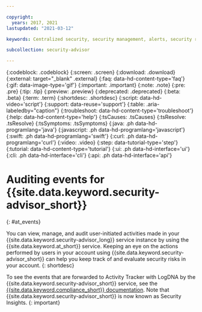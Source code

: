 ```yaml
---

copyright:
  years: 2017, 2021
lastupdated: "2021-03-12"

keywords: Centralized security, security management, alerts, security risk, risk, insights, threat detection

subcollection: security-advisor

---
```


{:codeblock: .codeblock}
{:screen: .screen}
{:download: .download}
{:external: target="_blank" .external}
{:faq: data-hd-content-type='faq'}
{:gif: data-image-type='gif'}
{:important: .important}
{:note: .note}
{:pre: .pre}
{:tip: .tip}
{:preview: .preview}
{:deprecated: .deprecated}
{:beta: .beta}
{:term: .term}
{:shortdesc: .shortdesc}
{:script: data-hd-video='script'}
{:support: data-reuse='support'}
{:table: .aria-labeledby="caption"}
{:troubleshoot: data-hd-content-type='troubleshoot'}
{:help: data-hd-content-type='help'}
{:tsCauses: .tsCauses}
{:tsResolve: .tsResolve}
{:tsSymptoms: .tsSymptoms}
{:java: .ph data-hd-programlang='java'}
{:javascript: .ph data-hd-programlang='javascript'}
{:swift: .ph data-hd-programlang='swift'}
{:curl: .ph data-hd-programlang='curl'}
{:video: .video}
{:step: data-tutorial-type='step'}
{:tutorial: data-hd-content-type='tutorial'}
{:ui: .ph data-hd-interface='ui'}
{:cli: .ph data-hd-interface='cli'}
{:api: .ph data-hd-interface='api'}

# Auditing events for {{site.data.keyword.security-advisor_short}}
{: #at_events}

You can view, manage, and audit user-initiated activities made in your {{site.data.keyword.security-advisor_long}} service instance by using the {{site.data.keyword.at_short}} service. Keeping an eye on the actions performed by users in your account using {{site.data.keyword.security-advisor_short}} can help you keep track of and evaluate security risks in your account.
{: shortdesc}


To see the events that are forwarded to Activity Tracker with LogDNA by the {{site.data.keyword.security-advisor_short}} service, see the [{{site.data.keyword.compliance_short}} documentation](/docs/security-compliance?topic=security-compliance-at-events). Note that {{site.data.keyword.security-advisor_short}} is now known as Security Insights.
{: important}

